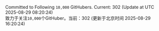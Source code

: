 Committed to Following `10,000` GitHubers. Current: <!-- FOLLOWING_COUNT -->302<!-- FOLLOWING_COUNT --> (Update at UTC <!-- LAST_UPDATED -->2025-08-29 08:20:24<!-- LAST_UPDATED -->)<br>
致力于关注`10,000`个GitHuber。当前：<!-- FOLLOWING_COUNT -->302<!-- FOLLOWING_COUNT --> (更新于北京时间 <!-- LAST_UPDATED_CST -->2025-08-29 16:20:24<!-- LAST_UPDATED_CST -->)
